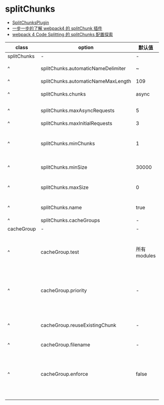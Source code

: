 # splitChunks

- [SplitChunksPlugin](https://webpack.js.org/plugins/split-chunks-plugin/)
- [一步一步的了解 webpack4 的 splitChunk 插件](https://juejin.im/post/5af1677c6fb9a07ab508dabb)
- [webpack 4 Code Splitting 的 splitChunks 配置探索](https://imweb.io/topic/5b66dd601402769b60847149)

| class       | option                             | 默认值       | more                                                                                                                                                        |
| ----------- | ---------------------------------- | ------------ | ----------------------------------------------------------------------------------------------------------------------------------------------------------- |
| splitChunks | -                                  | -            |
| ^           | splitChunks.automaticNameDelimiter | ~            | 抽取出来的文件的自动生成名字的分割符                                                                                                                        |
| ^           | splitChunks.automaticNameMaxLength | 109          | 块名称最大字符数                                                                                                                                            |
| ^           | splitChunks.chunks                 | async        | 指明那些 chunks 需要被优化 initial、async 和 all                                                                                                            |
| ^           | splitChunks.maxAsyncRequests       | 5            | 最大的按需(异步)加载次数，默认为 5                                                                                                                          |
| ^           | splitChunks.maxInitialRequests     | 3            | 最大的初始化加载次数，默认为 3                                                                                                                              |
| ^           | splitChunks.minChunks              | 1            | 在分割之前，这个代码块最小应该被引用的次数（译注：保证代码块复用性，默认配置的策略是不需要多次引用也可以被分割）                                            |
| ^           | splitChunks.minSize                | 30000        | 表示抽取出来的文件在压缩前的最小大小，默认为 30000；                                                                                                        |
| ^           | splitChunks.maxSize                | 0            | 表示抽取出来的文件在压缩前的最大大小，默认为 0，表示不限制最大大小；                                                                                        |
| ^           | splitChunks.name                   | true         | 抽取出来文件的名字，默认为 true，表示自动生成文件名；                                                                                                       |
| ^           | splitChunks.cacheGroups            | -            | 缓存组                                                                                                                                                      |
| cacheGroup  | -                                  | -            | -                                                                                                                                                           |
| ^           | cacheGroup.test                    | 所有 modules | 表示要过滤 modules，默认为所有的 modules，可匹配模块路径或 chunk 名字，当匹配的是 chunk 名字的时候，其里面的所有 modules 都会选中；                         |
| ^           | cacheGroup.priority                | -            | 表示抽取权重，数字越大表示优先级越高。因为一个 module 可能会满足多个 cacheGroups 的条件，那么抽取到哪个就由权重最高的说了算                                 |
| ^           | cacheGroup.reuseExistingChunk      | -            | 表示是否使用已有的 chunk，如果为 true 则表示如果当前的 chunk 包含的模块已经被抽取出去了，那么将不会重新生成新的。                                           |
| ^           | cacheGroup.filename                | -            | -                                                                                                                                                           |
| ^           | cacheGroup.enforce                 | false        | 告诉 WebPack 忽略 SplitChunks.MinSize、SplitChunks.MinChunks、SplitChunks.MaxAsyncRequests 和 SplitChunks.MaxInitialRequests 选项，并始终为此缓存组创建块。 |
